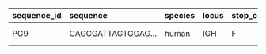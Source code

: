 | sequence_id   | sequence           | species   | locus   | stop_codon   | vj_in_frame   | v_frameshift   | productive   | rev_comp   | complete_vdj   | v_call_top   | v_call      | d_call_top   | d_call     | j_call_top   | j_call   | sequence_alignment   | germline_alignment   | sequence_alignment_aa   | germline_alignment_aa   |   v_alignment_start |   v_alignment_end |   d_alignment_start |   d_alignment_end |   j_alignment_start |   j_alignment_end | v_sequence_alignment   | v_sequence_alignment_aa   | v_germline_alignment   | v_germline_alignment_aa   | d_sequence_alignment   | d_sequence_alignment_aa   | d_germline_alignment   | d_germline_alignment_aa   | j_sequence_alignment   | j_sequence_alignment_aa   | j_germline_alignment   | j_germline_alignment_aa   | fwr1               | fwr1_aa            | cdr1               | cdr1_aa   | fwr2               | fwr2_aa            | cdr2               | cdr2_aa   | fwr3               | fwr3_aa            | fwr4               | fwr4_aa     | cdr3               | cdr3_aa            | junction           |   junction_length | junction_aa        |   junction_aa_length |   v_score |   d_score |   j_score | v_cigar    | d_cigar        | j_cigar   |   v_support |   d_support |   j_support |   v_identity |   d_identity |   j_identity |   v_sequence_start |   v_sequence_end |   v_germline_start |   v_germline_end |   d_sequence_start |   d_sequence_end |   d_germline_start |   d_germline_end |   j_sequence_start |   j_sequence_end |   j_germline_start |   j_germline_end |   fwr1_start |   fwr1_end |   cdr1_start |   cdr1_end |   fwr2_start |   fwr2_end |   cdr2_start |   cdr2_end |   fwr3_start |   fwr3_end |   fwr4_start |   fwr4_end |   cdr3_start |   cdr3_end | np1                |   np1_length |   np2 |   np2_length | liable   | vdj_nt             | vdj_aa             |   v_mutation |   v_mutation_aa |   d_mutation |   d_mutation_aa |   j_mutation |   j_mutation_aa |   v_penalty |   d_penalty |   j_penalty |
|:--------------|:-------------------|:----------|:--------|:-------------|:--------------|:---------------|:-------------|:-----------|:---------------|:-------------|:------------|:-------------|:-----------|:-------------|:---------|:---------------------|:---------------------|:------------------------|:------------------------|--------------------:|------------------:|--------------------:|------------------:|--------------------:|------------------:|:-----------------------|:--------------------------|:-----------------------|:--------------------------|:-----------------------|:--------------------------|:-----------------------|:--------------------------|:-----------------------|:--------------------------|:-----------------------|:--------------------------|:-------------------|:-------------------|:-------------------|:----------|:-------------------|:-------------------|:-------------------|:----------|:-------------------|:-------------------|:-------------------|:------------|:-------------------|:-------------------|:-------------------|------------------:|:-------------------|---------------------:|----------:|----------:|----------:|:-----------|:---------------|:----------|------------:|------------:|------------:|-------------:|-------------:|-------------:|-------------------:|-----------------:|-------------------:|-----------------:|-------------------:|-----------------:|-------------------:|-----------------:|-------------------:|-----------------:|-------------------:|-----------------:|-------------:|-----------:|-------------:|-----------:|-------------:|-----------:|-------------:|-----------:|-------------:|-----------:|-------------:|-----------:|-------------:|-----------:|:-------------------|-------------:|------:|-------------:|:---------|:-------------------|:-------------------|-------------:|----------------:|-------------:|----------------:|-------------:|----------------:|------------:|------------:|------------:|
| PG9           | CAGCGATTAGTGGAG... | human     | IGH     | F            | T             | F              | T            | F          | F              | IGHV3-33*05  | IGHV3-33*05 | IGHD3-3*01   | IGHD3-3*01 | IGHJ6*03     | IGHJ6*03 | CAGCGATTAGTGGAG...   | GTGCAGCTGGTGGAG...   | QRLVESGGGVVQPGS...      | VQLVESGGGVVQPGR...      |                   1 |               293 |                 328 |               355 |                 356 |               408 | CAGCGATTAGTGGAG...     | QRLVESGGGVVQPGS...        | GTGCAGCTGGTGGAG...     | VQLVESGGGVVQPGR...        | TATTACGATTTCTAT...     | YYDFYDGYY                 | TATTACGATTTTTGG...     | YYDFWSGYY                 | ACTACCACTATATGG...     | YHYMDVWGKGTTVTV...        | ACTACTACTACATGG...     | YYYMDVWGKGTTVTV...        | CAGCGATTAGTGGAG... | QRLVESGGGVVQPGS... | GGATTCGACTTCAGT... | GFDFSRQG  | ATGCACTGGGTCCGC... | MHWVRQAPGQGLEWV... | ATTAAATATGATGGA... | IKYDGSEK  | TATCATGCTGACTCC... | YHADSVWGRLSISRD... | TGGGGCAAAGGGACC... | WGKGTTVTVSS | GTGAGAGAGGCTGGT... | VREAGGPDYRNGYNY... | TGTGTGAGAGAGGCT... |                96 | CVREAGGPDYRNGYN... |                   32 |     335.2 |     30.11 |      83.4 | 3N293M115S | 327S1N28M53S2N | 355S9N53M |    4.83e-94 |   9.579e-05 |   3.428e-20 |           86 |         82.1 |         88.7 |                  1 |              293 |                  4 |              296 |                328 |              355 |                  2 |               29 |                356 |              408 |                 10 |               62 |            1 |         72 |           73 |         96 |           97 |        147 |          148 |        171 |          172 |        285 |          376 |        408 |          286 |        375 | GGCTGGTGGGCCCGA... |           34 |   nan |            0 | False    | CAGCGATTAGTGGAG... | QRLVESGGGVVQPGS... |           14 |         19.5876 |       17.875 |         22.2222 |      11.3125 |         5.88235 |          -1 |          -1 |          -2 |
